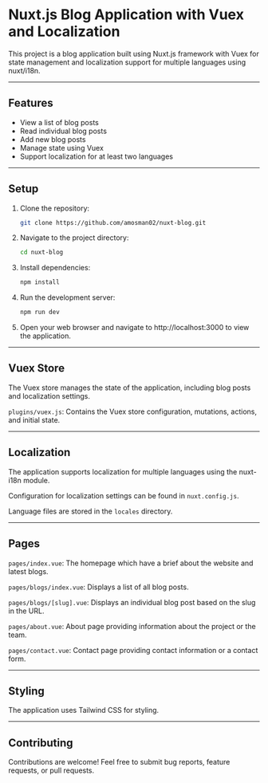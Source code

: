 # Nuxt.js Blog Application with Vuex and Localization

This project is a blog application built using Nuxt.js framework with Vuex for state management and localization support for multiple languages using nuxt/i18n.

---

## Features

- View a list of blog posts
- Read individual blog posts
- Add new blog posts
- Manage state using Vuex
- Support localization for at least two languages

---

## Setup

1. Clone the repository:

   ```bash
   git clone https://github.com/amosman02/nuxt-blog.git
   ```

2. Navigate to the project directory:

   ```bash
   cd nuxt-blog
   ```

3. Install dependencies:

   ```bash
   npm install
   ```

4. Run the development server:

   ```bash
   npm run dev
   ```

5. Open your web browser and navigate to http://localhost:3000 to view the application.

---

## Vuex Store

The Vuex store manages the state of the application, including blog posts and localization settings.

`plugins/vuex.js`: Contains the Vuex store configuration, mutations, actions, and initial state.

---

## Localization

The application supports localization for multiple languages using the nuxt-i18n module.

Configuration for localization settings can be found in `nuxt.config.js`.

Language files are stored in the `locales` directory.

---

## Pages

`pages/index.vue`: The homepage which have a brief about the website and latest blogs.

`pages/blogs/index.vue`: Displays a list of all blog posts.

`pages/blogs/[slug].vue`: Displays an individual blog post based on the slug in the URL.

`pages/about.vue`: About page providing information about the project or the team.

`pages/contact.vue`: Contact page providing contact information or a contact form.

---

## Styling

The application uses Tailwind CSS for styling.

---

## Contributing

Contributions are welcome! Feel free to submit bug reports, feature requests, or pull requests.
